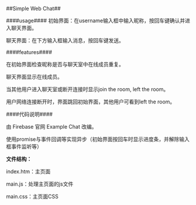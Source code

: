 ##Simple Web Chat##

####usage####
初始界面：在username输入框中输入昵称，按回车键确认并进入聊天界面。

聊天界面：在下方输入框输入消息，按回车键发送。

####features####

在初始界面检查昵称是否与聊天室中在线成员重复。

聊天界面显示在线成员。

当其他用户进入聊天室或断开连接时显示join the room, left the room。

用户网络连接断开时，界面跳回初始界面，其他用户可看到left the room。

####代码说明####

由 Firebase 官网 Example Chat 改编。

使用promise与事件回调等实现异步（初始界面按回车时显示进度条，并解除输入框事件监听等）

**文件结构：**

index.htm：主页面

main.js：处理主页面的js文件

main.css：主页面CSS
